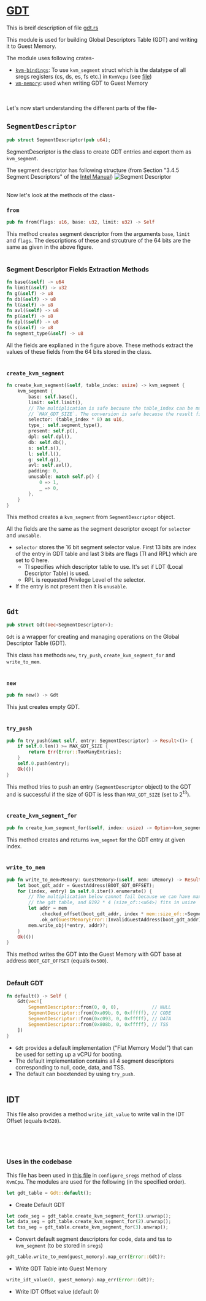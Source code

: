 # [GDT](https://github.com/codenet/vmm-reference/blob/main/src/vm-vcpu-ref/src/x86_64/gdt.rs)

This is breif description of file [gdt.rs](https://github.com/codenet/vmm-reference/blob/main/src/vm-vcpu-ref/src/x86_64/gdt.rs)

This module is used for building Global Descriptors Table (GDT) and writing it to Guest Memory.

The module uses following crates-
- [`kvm-bindings`](https://github.com/rust-vmm/kvm-bindings): To use `kvm_segment` struct which is the datatype of all sregs registers (cs, ds, es, fs etc.) in `KvmVcpu` (see [file](https://github.com/codenet/vmm-reference/blob/main/src/vm-vcpu/src/vcpu/mod.rs))
- [`vm-memory`](https://github.com/rust-vmm/vm-memory): used when writing GDT to Guest Memory

<br/><br/>
Let's now start understanding the different parts of the file-
## `SegmentDescriptor`
```rs
pub struct SegmentDescriptor(pub u64);
```
SegmentDescriptor is the class to create GDT entries and export them as `kvm_segment`. 

The segment descriptor has following structure (from Section "3.4.5 Segment Descriptors" of the [Intel Manual](https://www.intel.com/content/dam/www/public/us/en/documents/manuals/64-ia-32-architectures-software-developer-vol-3a-part-1-manual.pdf))
![Segment Descriptor](seg_desc.png)
<br/><br/>

Now let's look at the methods of the class-
### `from`
```rs
pub fn from(flags: u16, base: u32, limit: u32) -> Self
```
This method creates segment descriptor from the arguments `base`, `limit` and  `flags`. The descriptions of these and strcutrure of the 64 bits are the same as given in the above figure.
<br/><br/>

### Segment Descriptor Fields Extraction Methods
```rs
fn base(&self) -> u64
fn limit(&self) -> u32
fn g(&self) -> u8
fn db(&self) -> u8
fn l(&self) -> u8
fn avl(&self) -> u8
fn p(&self) -> u8
fn dpl(&self) -> u8
fn s(&self) -> u8
fn segment_type(&self) -> u8 
```
All the fields are explianed in the figure above. These methods extract the values of these fields from the 64 bits stored in the class.
<br/><br/>

### `create_kvm_segment`
```rs
fn create_kvm_segment(&self, table_index: usize) -> kvm_segment {
    kvm_segment {
        base: self.base(),
        limit: self.limit(),
        // The multiplication is safe because the table_index can be maximum
        // `MAX_GDT_SIZE`. The conversion is safe because the result fits in u16.
        selector: (table_index * 8) as u16,
        type_: self.segment_type(),
        present: self.p(),
        dpl: self.dpl(),
        db: self.db(),
        s: self.s(),
        l: self.l(),
        g: self.g(),
        avl: self.avl(),
        padding: 0,
        unusable: match self.p() {
            0 => 1,
            _ => 0,
        },
    }
}
```
This method creates a `kvm_segment` from `SegmentDescriptor` object. 

All the fields are the same as the segment descriptor except for `selector` and `unusable`.

- `selector` stores the 16 bit segment selector value. First 13 bits are index of the entry in GDT table and last 3 bits are flags (TI and RPL) which are set to 0 here.
  - TI specifies which descriptor table to use. It's set if LDT (Local Descriptor Table) is used.
  - RPL is requested Privilege Level of the selector.
- If the entry is not present then it is `unusable`.
<br/><br/>

## `Gdt`
```rs
pub struct Gdt(Vec<SegmentDescriptor>);
```
`Gdt` is a wrapper for creating and managing operations on the Global Descriptor Table (GDT).

This class has methods `new`, `try_push`, `create_kvm_segment_for` and `write_to_mem`.
<br/><br/> 

### `new`
```rs
pub fn new() -> Gdt
```
This just creates empty GDT.
<br/><br/>

### `try_push`
```rs
pub fn try_push(&mut self, entry: SegmentDescriptor) -> Result<()> {
    if self.0.len() >= MAX_GDT_SIZE {
        return Err(Error::TooManyEntries);
    }
    self.0.push(entry);
    Ok(())
}
```
This method tries to push an entry (`SegmentDescriptor` object) to the GDT and is successful if the size of GDT is less than `MAX_GDT_SIZE` (set to 2<sup>13</sup>).
<br/><br/>

### `create_kvm_segment_for`
```rs
pub fn create_kvm_segment_for(&self, index: usize) -> Option<kvm_segment> 
```
This method creates and returns `kvm_segmet` for the GDT entry at given index. 
<br/><br/>

### `write_to_mem`
```rs
pub fn write_to_mem<Memory: GuestMemory>(&self, mem: &Memory) -> Result<()> {
    let boot_gdt_addr = GuestAddress(BOOT_GDT_OFFSET);
    for (index, entry) in self.0.iter().enumerate() {
        // The multiplication below cannot fail because we can have maximum 8192 entries in
        // the gdt table, and 8192 * 4 (size_of::<u64>) fits in usize
        let addr = mem
            .checked_offset(boot_gdt_addr, index * mem::size_of::<SegmentDescriptor>())
            .ok_or(GuestMemoryError::InvalidGuestAddress(boot_gdt_addr))?;
        mem.write_obj(*entry, addr)?;
    }
    Ok(())
}
```
This method writes the GDT into the Guest Memory with GDT base at address `BOOT_GDT_OFFSET` (equals `0x500`).
<br/><br/>

### Default GDT
```rs
fn default() -> Self {
    Gdt(vec![
        SegmentDescriptor::from(0, 0, 0),            // NULL
        SegmentDescriptor::from(0xa09b, 0, 0xfffff), // CODE
        SegmentDescriptor::from(0xc093, 0, 0xfffff), // DATA
        SegmentDescriptor::from(0x808b, 0, 0xfffff), // TSS
    ])
}
```
- `Gdt` provides a default implementation ("Flat Memory Model") that can be used for setting up a vCPU for booting.
- The default implementation contains all 4 segment descriptors corresponding to null, code, data, and TSS. 
- The default can beextended by using `try_push`.
<br/><br/>

## IDT
This file also provides a method `write_idt_value` to write val in the IDT Offset (equals `0x520`).
<br/><br/>

<br/><br/>

### Uses in the codebase
This file has been used in [this file](https://github.com/codenet/vmm-reference/blob/main/src/vm-vcpu/src/vcpu/mod.rs) in `configure_sregs` method of class `KvmCpu`. The modules are used for the following (in the specified order).
```rs
let gdt_table = Gdt::default();
```
- Create Default GDT 
```rs
let code_seg = gdt_table.create_kvm_segment_for(1).unwrap();
let data_seg = gdt_table.create_kvm_segment_for(2).unwrap();
let tss_seg = gdt_table.create_kvm_segment_for(3).unwrap();
```
- Convert default segment descriptors for code, data and tss to `kvm_segment` (to be stored in `sregs`) 
```rs
gdt_table.write_to_mem(guest_memory).map_err(Error::Gdt)?;
```
- Write GDT Table into Guest Memory
```rs
write_idt_value(0, guest_memory).map_err(Error::Gdt)?;
```
- Write IDT Offset value (default 0)
  

